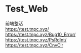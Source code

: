 # Test_Web
前端整活<br>
https://test.tnpc.xyz/<br>
https://test.tnpc.xyz/Bug10_Error/<br>
https://test.tnpc.xyz/PsRdInt/<br>
https://test.tnpc.xyz/CnvClr
